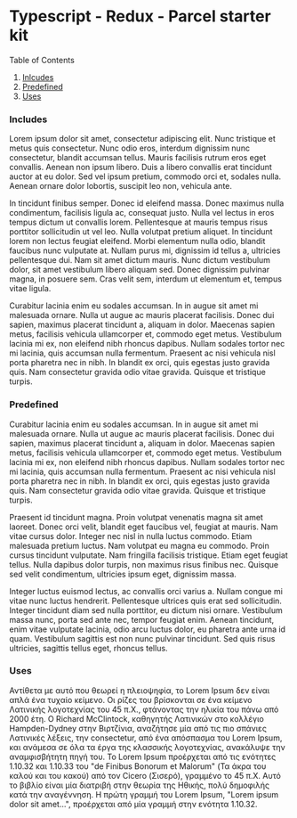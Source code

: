 # Typescript - Redux - Parcel starter kit

 Table of Contents
1. [Inlcudes](#includes)
2. [Predefined](#predefined)
3. [Uses](#uses)


<a href="includes" ></a>
### Includes
Lorem ipsum dolor sit amet, consectetur adipiscing elit. Nunc tristique et metus quis consectetur. Nunc odio eros, interdum dignissim nunc consectetur, blandit accumsan tellus. Mauris facilisis rutrum eros eget convallis. Aenean non ipsum libero. Duis a libero convallis erat tincidunt auctor at eu dolor. Sed vel ipsum pretium, commodo orci et, sodales nulla. Aenean ornare dolor lobortis, suscipit leo non, vehicula ante.

In tincidunt finibus semper. Donec id eleifend massa. Donec maximus nulla condimentum, facilisis ligula ac, consequat justo. Nulla vel lectus in eros tempus dictum ut convallis lorem. Pellentesque at mauris tempus risus porttitor sollicitudin ut vel leo. Nulla volutpat pretium aliquet. In tincidunt lorem non lectus feugiat eleifend. Morbi elementum nulla odio, blandit faucibus nunc vulputate at. Nullam purus mi, dignissim id tellus a, ultricies pellentesque dui. Nam sit amet dictum mauris. Nunc dictum vestibulum dolor, sit amet vestibulum libero aliquam sed. Donec dignissim pulvinar magna, in posuere sem. Cras velit sem, interdum ut elementum et, tempus vitae ligula.

Curabitur lacinia enim eu sodales accumsan. In in augue sit amet mi malesuada ornare. Nulla ut augue ac mauris placerat facilisis. Donec dui sapien, maximus placerat tincidunt a, aliquam in dolor. Maecenas sapien metus, facilisis vehicula ullamcorper et, commodo eget metus. Vestibulum lacinia mi ex, non eleifend nibh rhoncus dapibus. Nullam sodales tortor nec mi lacinia, quis accumsan nulla fermentum. Praesent ac nisi vehicula nisl porta pharetra nec in nibh. In blandit ex orci, quis egestas justo gravida quis. Nam consectetur gravida odio vitae gravida. Quisque et tristique turpis.


<a href="predefined" ></a>
### Predefined
Curabitur lacinia enim eu sodales accumsan. In in augue sit amet mi malesuada ornare. Nulla ut augue ac mauris placerat facilisis. Donec dui sapien, maximus placerat tincidunt a, aliquam in dolor. Maecenas sapien metus, facilisis vehicula ullamcorper et, commodo eget metus. Vestibulum lacinia mi ex, non eleifend nibh rhoncus dapibus. Nullam sodales tortor nec mi lacinia, quis accumsan nulla fermentum. Praesent ac nisi vehicula nisl porta pharetra nec in nibh. In blandit ex orci, quis egestas justo gravida quis. Nam consectetur gravida odio vitae gravida. Quisque et tristique turpis.

Praesent id tincidunt magna. Proin volutpat venenatis magna sit amet laoreet. Donec orci velit, blandit eget faucibus vel, feugiat at mauris. Nam vitae cursus dolor. Integer nec nisl in nulla luctus commodo. Etiam malesuada pretium luctus. Nam volutpat eu magna eu commodo. Proin cursus tincidunt vulputate. Nam fringilla facilisis tristique. Etiam eget feugiat tellus. Nulla dapibus dolor turpis, non maximus risus finibus nec. Quisque sed velit condimentum, ultricies ipsum eget, dignissim massa.

Integer luctus euismod lectus, ac convallis orci varius a. Nullam congue mi vitae nunc luctus hendrerit. Pellentesque ultrices quis erat sed sollicitudin. Integer tincidunt diam sed nulla porttitor, eu dictum nisi ornare. Vestibulum massa nunc, porta sed ante nec, tempor feugiat enim. Aenean tincidunt, enim vitae vulputate lacinia, odio arcu luctus dolor, eu pharetra ante urna id quam. Vestibulum sagittis est non nunc pulvinar tincidunt. Sed quis risus ultricies, sagittis tellus eget, rhoncus tellus.
<a href="uses" ></a>
### Uses
Αντίθετα με αυτό που θεωρεί η πλειοψηφία, το Lorem Ipsum δεν είναι απλά ένα τυχαίο κείμενο. Οι ρίζες του βρίσκονται σε ένα κείμενο Λατινικής λογοτεχνίας του 45 π.Χ., φτάνοντας την ηλικία του πάνω από 2000 έτη. Ο Richard McClintock, καθηγητής Λατινικών στο κολλέγιο Hampden-Dydney στην Βιρτζίνια, αναζήτησε μία από τις πιο σπάνιες Λατινικές λέξεις, την consectetur, από ένα απόσπασμα του Lorem Ipsum, και ανάμεσα σε όλα τα έργα της κλασσικής λογοτεχνίας, ανακάλυψε την αναμφισβήτητη πηγή του. To Lorem Ipsum προέρχεται από τις ενότητες 1.10.32 και 1.10.33 του "de Finibus Bonorum et Malorum" (Τα άκρα του καλού και του κακού) από τον Cicero (Σισερό), γραμμένο το 45 π.Χ. Αυτό το βιβλίο είναι μία διατριβή στην θεωρία της Ηθικής, πολύ δημοφιλής κατά την αναγέννηση. Η πρώτη γραμμή του Lorem Ipsum, "Lorem ipsum dolor sit amet...", προέρχεται από μία γραμμή στην ενότητα 1.10.32.

